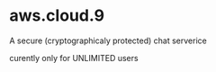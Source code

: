 # aws.cloud.9

A secure (cryptographicaly protected) chat serverice

curently only for UNLIMITED users